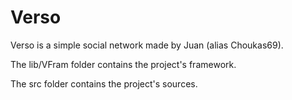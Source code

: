 # Verso
Verso is a simple social network made by Juan (alias Choukas69).

The lib/VFram folder contains the project's framework.

The src folder contains the project's sources.


